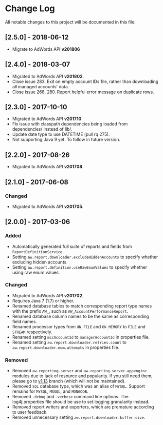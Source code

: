 # Change Log

All notable changes to this project will be documented in this file.
## [2.5.0] - 2018-06-12
- Migrate to AdWords API **v201806**

## [2.4.0] - 2018-03-07
- Migrated to AdWords API **v201802**.
- Close issue 283. Exit on empty account IDs file, rather than downloading all managed accounts' data.
- Close issue 268, 280. Report helpful error message on duplicate rows.

## [2.3.0] - 2017-10-10
- Migrated to AdWords API **v201710**.
- Fix issue with classpath dependencies being loaded from dependencies/ instead of lib/.
- Update date type to use DATETIME (pull rq 275).
- Not supporting Java 9 yet. To follow in future version.

## [2.2.0] - 2017-08-26
- Migrated to AdWords API **v201708**.

## [2.1.0] - 2017-06-08

### Changed
- Migrated to AdWords API **v201705**.

## [2.0.0] - 2017-03-06

### Added
- Automatically generated full suite of reports and fields from <code>ReportDefinitionService</code>.
- Setting <code>aw.report.downloader.excludeHiddenAccounts</code> to specify whether excluding hidden accounts.
- Setting <code>aw.report.definition.useRawEnumValues</code> to specify whether using raw enum values.

### Changed
- Migrated to AdWords API **v201702**.
- Requires Java 7 (1.7) or higher.
- Renamed database tables to match corresponding report type names with the prefix <code>AW_</code>, such as <code>AW_AccountPerformanceReport</code>.
- Renamed database column names to be the same as corresponding field names.
- Renamed processor types from <code>ON_FILE</code> and <code>ON_MEMORY</code> to <code>FILE</code> and <code>STREAM</code> respectively.
- Renamed setting <code>mccAccountId</code> to <code>managerAccountId</code> in properties file.
- Renamed setting <code>aw.report.downloader.retries.count</code> to <code>aw.report.downloader.num.attempts</code> in properties file.

### Removed
- Removed <code>aw-reporting-server</code> and <code>aw-reporting-server-appengine</code> modules due to lack of resource and popularity. If you still need them, please go to [v1.13](https://github.com/googleads/aw-reporting/tree/v1.13) branch (which will not be maintained).
- Removed <code>SQL</code> database type, which was an alias of <code>MYSQL</code>. Support remains for <code>MYSQL</code>, <code>MSSQL</code>, and <code>MONGODB</code>.
- Removed <code>-debug</code> and <code>-verbose</code> command line options. The log4j.properties file should be use to set logging granularity instead.
- Removed report writers and exporters, which are premature according to user feedback.
- Removed unnecessary setting <code>aw.report.downloader.buffer.size</code>.
